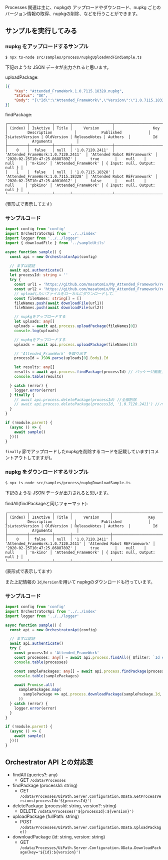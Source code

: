 
Processes 関連は主に、nupkgの アップロードやダウンロード、nupkg ごとのバージョン情報の取得、nupkgの削除、などを行うことができます。


## サンプルを実行してみる

### nupkg をアップロードするサンプル

```console
$ npx ts-node src/samples/process/nupkgUploadAndFindSample.ts
```

下記のような JSON データが出力されると思います。

uploadPackage:

```json
[{
    "Key": "Attended_FrameWork.1.0.7115.18328.nupkg",
    "Status": "OK",
    "Body": "{\"Id\":\"Attended_FrameWork\",\"Version\":\"1.0.7115.18328\"}"
}]
```

findPackage:

```console
┌─────────┬──────────┬───────┬──────────────────┬─────────────────────────────────────┬──────────────────────────────┬────────────────────────────────┬─────────────────┬────────────┬──────────────┬──────────┬──────────────────────┬───────────────────────────────┐
│ (index) │ IsActive │ Title │     Version      │                 Key                 │         Description          │           Published            │ IsLatestVersion │ OldVersion │ ReleaseNotes │ Authors  │          Id          │           Arguments           │
├─────────┼──────────┼───────┼──────────────────┼─────────────────────────────────────┼──────────────────────────────┼────────────────────────────────┼─────────────────┼────────────┼──────────────┼──────────┼──────────────────────┼───────────────────────────────┤
│    0    │  false   │ null  │ '1.0.7120.2411'  │ 'Attended_FrameWork:1.0.7120.2411'  │ 'Attended Robot REFramework' │ '2020-02-25T10:47:25.8688789Z' │      true       │    null    │     null     │ 'm-kino' │ 'Attended_FrameWork' │ { Input: null, Output: null } │
│    1    │  false   │ null  │ '1.0.7115.18328' │ 'Attended_FrameWork:1.0.7115.18328' │ 'Attended Robot REFramework' │ '2020-02-25T10:47:25.4001001Z' │      false      │    null    │     null     │ 'pbkino' │ 'Attended_FrameWork' │ { Input: null, Output: null } │
└─────────┴──────────┴───────┴──────────────────┴─────────────────────────────────────┴──────────────────────────────┴────────────────────────────────┴─────────────────┴────────────┴──────────────┴──────────┴──────────────────────┴───────────────────────────────┘
```

(表形式で表示してます)


### サンプルコード

```typescript
import config from 'config'
import OrchestratorApi from '../../index'
import logger from '../../logger'
import { downloadFile } from '../sampleUtils'

async function sample() {
  const api = new OrchestratorApi(config)

  // まずは認証
  await api.authenticate()
  let processId: string = ''
  try {
    const url1 = 'https://github.com/masatomix/My_Attended_Framework/releases/download/1.0.7115.18328/Attended_FrameWork.1.0.7115.18328.nupkg'
    const url2 = 'https://github.com/masatomix/My_Attended_Framework/releases/download/1.0.7120.2411/Attended_FrameWork.1.0.7120.2411.nupkg'
    // uploadしたいファイルをローカルにダウンロードして、
    const fileNames: string[] = []
    fileNames.push(await downloadFile(url1))
    fileNames.push(await downloadFile(url2))

    // nupkgをアップロードする
    let uploads: any[]
    uploads = await api.process.uploadPackage(fileNames[0])
    console.log(uploads)

    // nupkgをアップロードする
    uploads = await api.process.uploadPackage(fileNames[1])

    // 'Attended_FrameWork' を取り出す
    processId = JSON.parse(uploads[0].Body).Id

    let results: any[]
    results = await api.process.findPackage(processId) // パッケージ画面上の「名前」で検索
    console.table(results)

  } catch (error) {
    logger.error(error)
  } finally {
    // await api.process.deletePackage(processId) //全部削除
    // await api.process.deletePackage(processId, '1.0.7120.2411') //バージョン指定で削除
  }
}

if (!module.parent) {
  (async () => {
    await sample()
  })()
}
```

``finally`` 節でアップロードしたnupkgを削除するコードを記載しています(コメントアウトしてますが)。


### nupkg をダウンロードするサンプル

```console
$ npx ts-node src/samples/process/nupkgDownloadSample.ts
```

下記のような JSON データが出力されると思います。

findAll(findPackageと同じフォーマット):

```console
┌─────────┬──────────┬───────┬─────────────────┬────────────────────────────────────┬──────────────────────────────┬────────────────────────────────┬─────────────────┬────────────┬──────────────┬──────────┬──────────────────────┬───────────────────────────────┐
│ (index) │ IsActive │ Title │     Version     │                Key                 │         Description          │           Published            │ IsLatestVersion │ OldVersion │ ReleaseNotes │ Authors  │          Id          │           Arguments           │
├─────────┼──────────┼───────┼─────────────────┼────────────────────────────────────┼──────────────────────────────┼────────────────────────────────┼─────────────────┼────────────┼──────────────┼──────────┼──────────────────────┼───────────────────────────────┤
│    0    │  false   │ null  │ '1.0.7120.2411' │ 'Attended_FrameWork:1.0.7120.2411' │ 'Attended Robot REFramework' │ '2020-02-25T10:47:25.8688789Z' │      true       │    null    │     null     │ 'm-kino' │ 'Attended_FrameWork' │ { Input: null, Output: null } │
└─────────┴──────────┴───────┴─────────────────┴────────────────────────────────────┴──────────────────────────────┴────────────────────────────────┴─────────────────┴────────────┴──────────────┴──────────┴──────────────────────┴───────────────────────────────┘
```

(表形式で表示してます)

また上記情報の ``Id``,``Version``を用いて nupkgのダウンロードも行っています。

### サンプルコード

```typescript
import config from 'config'
import OrchestratorApi from '../../index'
import logger from '../../logger'

async function sample() {
  const api = new OrchestratorApi(config)

  // まずは認証
  await api.authenticate()
  try {
    const processId = 'Attended_FrameWork'
    const processes: any[] = await api.process.findAll({ $filter: `Id eq '${processId}'` })
    console.table(processes)

    const samplePackages: any[] = await api.process.findPackage(processId)
    console.table(samplePackages)

    await Promise.all(
      samplePackages.map(
        samplePackage => api.process.downloadPackage(samplePackage.Id, samplePackage.Version)
      ))
  } catch (error) {
    logger.error(error)
  }
}

if (!module.parent) {
  (async () => {
    await sample()
  })()
}
```

## Orchestrator API との対応表

- findAll (queries?: any)
    - GET ``/odata/Processes``
- findPackage (processId: string)
    - GET ``/odata/Processes/UiPath.Server.Configuration.OData.GetProcessVersions(processId='${processId}')``
- deletePackage (processId: string, version?: string)
    - DELETE ``/odata/Processes('${processId}:${version}')``
- uploadPackage (fullPath: string)
    - POST ``/odata/Processes/UiPath.Server.Configuration.OData.UploadPackage()``
- downloadPackage (id: string, version: string)
    - GET ``/odata/Processes/UiPath.Server.Configuration.OData.DownloadPackage(key='${id}:${version}')``
 